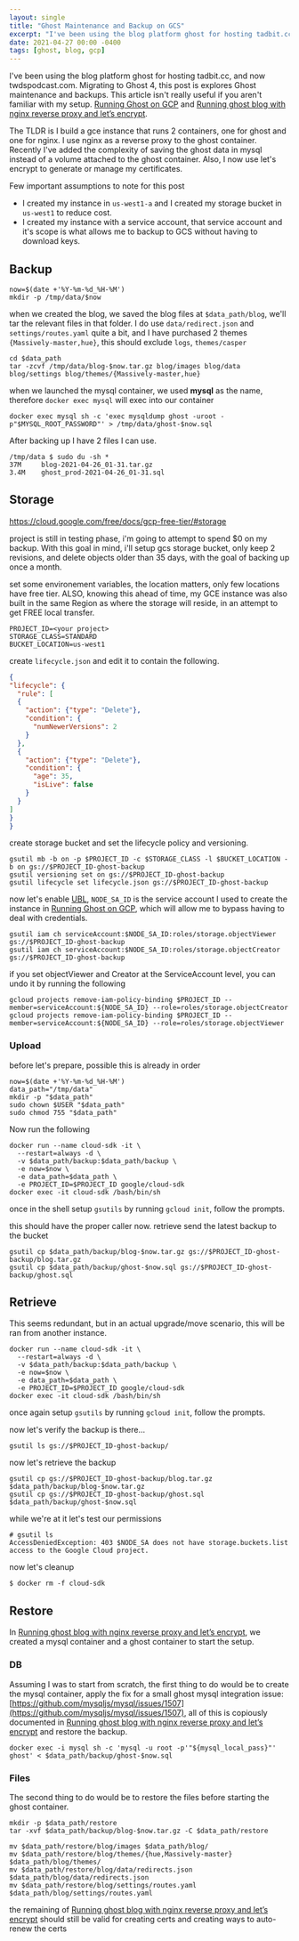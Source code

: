 ```yaml
---
layout: single
title: "Ghost Maintenance and Backup on GCS"
excerpt: "I've been using the blog platform ghost for hosting tadbit.cc, and now twdspodcast.com. Migrating to Ghost 4, this post is explores Ghost maintenance and backups"
date: 2021-04-27 00:00 -0400
tags: [ghost, blog, gcp]
---
```


I've been using the blog platform ghost for hosting tadbit.cc, and now twdspodcast.com. Migrating to Ghost 4, this post is explores Ghost maintenance and backups. This article isn't really useful if you aren't familiar with my setup. [Running Ghost on GCP](/running-ghost-on-gcp) and [Running ghost blog with nginx reverse proxy and let’s encrypt](/lets-encrypt-nginx-docker-ghost).

The TLDR is I build a gce instance that runs 2 containers, one for ghost and one for nginx. I use nginx as a reverse proxy to the ghost container. Recently I've added the complexity of saving the ghost data in mysql instead of a volume attached to the ghost container. Also, I now use let's encrypt to generate or manage my certificates.

Few important assumptions to note for this post
* I created my instance in `us-west1-a` and I created my storage bucket in `us-west1` to reduce cost.
* I created my instance with a service account, that service account and it's scope is what allows me to backup to GCS without having to download keys. 

## Backup

```shell
now=$(date +'%Y-%m-%d_%H-%M')
mkdir -p /tmp/data/$now
```

when we created the blog, we saved the blog files at `$data_path/blog`, we'll tar the relevant files in that folder. I do use `data/redirect.json` and `settings/routes.yaml` quite a bit, and I have purchased 2 themes `{Massively-master,hue}`, this should exclude `logs`, `themes/casper` 

```shell
cd $data_path
tar -zcvf /tmp/data/blog-$now.tar.gz blog/images blog/data blog/settings blog/themes/{Massively-master,hue}
```

when we launched the mysql container, we used **mysql** as the name, therefore `docker exec mysql` will exec into our container

```shell
docker exec mysql sh -c 'exec mysqldump ghost -uroot -p"$MYSQL_ROOT_PASSWORD"' > /tmp/data/ghost-$now.sql
```

After backing up I have 2 files I can use.

```shell
/tmp/data $ sudo du -sh *
37M     blog-2021-04-26_01-31.tar.gz
3.4M    ghost_prod-2021-04-26_01-31.sql
```

## Storage 

https://cloud.google.com/free/docs/gcp-free-tier/#storage

project is still in testing phase, i'm going to attempt to spend $0 on my backup. With this goal in mind, i'll setup gcs storage bucket, only keep 2 revisions, and delete objects older than 35 days, with the goal of backing up once a month. 

set some environement variables, the location matters, only few locations have free tier. ALSO, knowing this ahead of time, my GCE instance was also built in the same Region as where the storage will reside, in an attempt to get FREE local transfer. 

```shell
PROJECT_ID=<your project>
STORAGE_CLASS=STANDARD
BUCKET_LOCATION=us-west1
```
create `lifecycle.json` and edit it to contain the following.

```json
{
"lifecycle": {
  "rule": [
  {
    "action": {"type": "Delete"},
    "condition": {
      "numNewerVersions": 2
    }
  },
  {
    "action": {"type": "Delete"},
    "condition": {
      "age": 35,
      "isLive": false
    }
  }
]
}
}
```

create storage bucket and set the lifecycle policy and versioning. 
```shell
gsutil mb -b on -p $PROJECT_ID -c $STORAGE_CLASS -l $BUCKET_LOCATION -b on gs://$PROJECT_ID-ghost-backup 
gsutil versioning set on gs://$PROJECT_ID-ghost-backup
gsutil lifecycle set lifecycle.json gs://$PROJECT_ID-ghost-backup
```

now let's enable [UBL](https://cloud.google.com/storage/docs/uniform-bucket-level-access), `NODE_SA_ID` is the service account I used to create the instance in [Running Ghost on GCP](/running-ghost-on-gcp), which will allow me to bypass having to deal with credentials.


```shell
gsutil iam ch serviceAccount:$NODE_SA_ID:roles/storage.objectViewer gs://$PROJECT_ID-ghost-backup
gsutil iam ch serviceAccount:$NODE_SA_ID:roles/storage.objectCreator gs://$PROJECT_ID-ghost-backup
```

if you set objectViewer and Creator at the ServiceAccount level, you can undo it by running the following

```shell
gcloud projects remove-iam-policy-binding $PROJECT_ID --member=serviceAccount:${NODE_SA_ID} --role=roles/storage.objectCreator
gcloud projects remove-iam-policy-binding $PROJECT_ID --member=serviceAccount:${NODE_SA_ID} --role=roles/storage.objectViewer
```

### Upload

before let's prepare, possible this is already in order

```shell
now=$(date +'%Y-%m-%d_%H-%M')
data_path="/tmp/data"
mkdir -p "$data_path"
sudo chown $USER "$data_path"  
sudo chmod 755 "$data_path" 
```

Now run the following 

```shell
docker run --name cloud-sdk -it \
  --restart=always -d \
  -v $data_path/backup:$data_path/backup \
  -e now=$now \
  -e data_path=$data_path \
  -e PROJECT_ID=$PROJECT_ID google/cloud-sdk
docker exec -it cloud-sdk /bash/bin/sh
```


once in the shell setup `gsutils` by running `gcloud init`, follow the prompts. 

this should have the proper caller now. retrieve send the latest backup to the bucket


```shell
gsutil cp $data_path/backup/blog-$now.tar.gz gs://$PROJECT_ID-ghost-backup/blog.tar.gz
gsutil cp $data_path/backup/ghost-$now.sql gs://$PROJECT_ID-ghost-backup/ghost.sql
```


## Retrieve

This seems redundant, but in an actual upgrade/move scenario, this will be ran from another instance.

```shell
docker run --name cloud-sdk -it \
  --restart=always -d \
  -v $data_path/backup:$data_path/backup \
  -e now=$now \
  -e data_path=$data_path \
  -e PROJECT_ID=$PROJECT_ID google/cloud-sdk
docker exec -it cloud-sdk /bash/bin/sh
```

once again setup `gsutils` by running `gcloud init`, follow the prompts. 


now let's verify the backup is there... 

```shell
gsutil ls gs://$PROJECT_ID-ghost-backup/
```

now let's retrieve the backup

```shell
gsutil cp gs://$PROJECT_ID-ghost-backup/blog.tar.gz $data_path/backup/blog-$now.tar.gz
gsutil cp gs://$PROJECT_ID-ghost-backup/ghost.sql $data_path/backup/ghost-$now.sql
```

while we're at it let's test our permissions

```shell
# gsutil ls
AccessDeniedException: 403 $NODE_SA does not have storage.buckets.list access to the Google Cloud project.
```

now let's cleanup

```shell
$ docker rm -f cloud-sdk
```

## Restore

In [Running ghost blog with nginx reverse proxy and let’s encrypt](/lets-encrypt-nginx-docker-ghost), we created a mysql container and a ghost container to start the setup. 

### DB

Assuming I was to start from scratch, the first thing to do would be to create the mysql container, apply the fix for a small ghost mysql integration issue: [https://github.com/mysqljs/mysql/issues/1507](https://github.com/mysqljs/mysql/issues/1507), all of this is copiously documented in [Running ghost blog with nginx reverse proxy and let’s encrypt](/lets-encrypt-nginx-docker-ghost) and restore the backup.  

```shell
docker exec -i mysql sh -c 'mysql -u root -p'"${mysql_local_pass}"' ghost' < $data_path/backup/ghost-$now.sql
```

### Files

The second thing to do would be to restore the files before starting the ghost container.

```shell
mkdir -p $data_path/restore
tar -xvf $data_path/backup/blog-$now.tar.gz -C $data_path/restore

mv $data_path/restore/blog/images $data_path/blog/
mv $data_path/restore/blog/themes/{hue,Massively-master} $data_path/blog/themes/
mv $data_path/restore/blog/data/redirects.json $data_path/blog/data/redirects.json
mv $data_path/restore/blog/settings/routes.yaml $data_path/blog/settings/routes.yaml
```

the remaining of [Running ghost blog with nginx reverse proxy and let’s encrypt](/lets-encrypt-nginx-docker-ghost) should still be valid for creating certs and creating ways to auto-renew the certs